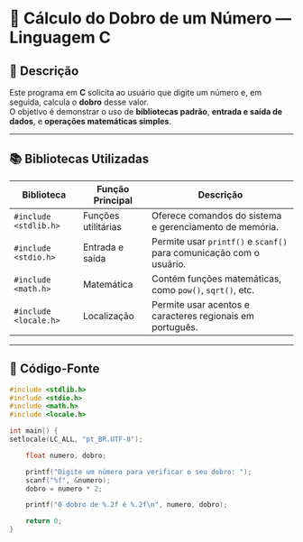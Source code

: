 # 🧮 Cálculo do Dobro de um Número — Linguagem C

## 📘 Descrição
Este programa em **C** solicita ao usuário que digite um número e, em seguida, calcula o **dobro** desse valor.  
O objetivo é demonstrar o uso de **bibliotecas padrão**, **entrada e saída de dados**, e **operações matemáticas simples**.

---

## 📚 Bibliotecas Utilizadas

| Biblioteca | Função Principal | Descrição |
|-------------|------------------|------------|
| `#include <stdlib.h>` | Funções utilitárias | Oferece comandos do sistema e gerenciamento de memória. |
| `#include <stdio.h>` | Entrada e saída | Permite usar `printf()` e `scanf()` para comunicação com o usuário. |
| `#include <math.h>` | Matemática | Contém funções matemáticas, como `pow()`, `sqrt()`, etc. |
| `#include <locale.h>` | Localização | Permite usar acentos e caracteres regionais em português. |

---

## 🧠 Código-Fonte

```c
#include <stdlib.h>
#include <stdio.h>
#include <math.h>
#include <locale.h>

int main() {
setlocale(LC_ALL, "pt_BR.UTF-8");

    float numero, dobro; 

    printf("Digite um número para verificar o seu dobro: ");
    scanf("%f", &numero); 
    dobro = numero * 2; 

    printf("O dobro de %.2f é %.2f\n", numero, dobro); 

    return 0;
}
